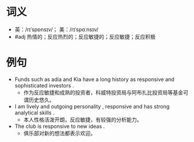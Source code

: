 # 词义
- 英：/rɪˈspɒnsɪv/； 美：/rɪˈspɑːnsɪv/
- #adj 热情的；反应热烈的；反应敏捷的；反应敏捷；反应积极
# 例句
- Funds such as adia and Kia have a long history as responsive and sophisticated investors .
	- 作为反应敏捷和成熟的投资者，科威特投资局与阿布扎比投资局等基金可谓历史悠久。
- I am lively and outgoing personality , responsive and has strong analytical skills .
	- 本人性格活泼开朗，反应敏捷，有较强的分析能力。
- The club is responsive to new ideas .
	- 俱乐部对新的想法都表示欢迎。
